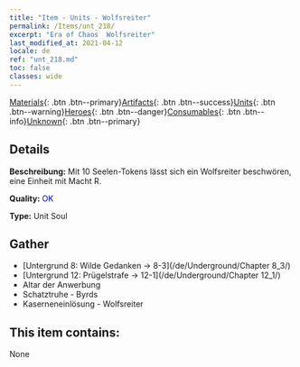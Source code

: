 ```yaml
---
title: "Item - Units - Wolfsreiter"
permalink: /Items/unt_218/
excerpt: "Era of Chaos  Wolfsreiter"
last_modified_at: 2021-04-12
locale: de
ref: "unt_218.md"
toc: false
classes: wide
---
```

 [Materials](/de/Items/){: .btn .btn--primary}[Artifacts](/de/Items/Artifacts/){: .btn .btn--success}[Units](/de/Items/Units/){: .btn .btn--warning}[Heroes](/de/Items/Heroes/){: .btn .btn--danger}[Consumables](/de/Items/Consumables/){: .btn .btn--info}[Unknown](/de/Items/Unknown/){: .btn .btn--primary}

## Details
 **Beschreibung:** Mit 10 Seelen-Tokens lässt sich ein Wolfsreiter beschwören, eine Einheit mit Macht R.

 **Quality:** <span style="color: #0000CD">OK</span>

 **Type:** Unit Soul

## Gather

*    [Untergrund 8: Wilde Gedanken -> 8-3](/de/Underground/Chapter 8_3/) 
*    [Untergrund 12: Prügelstrafe -> 12-1](/de/Underground/Chapter 12_1/) 
*    Altar der Anwerbung 
*    Schatztruhe - Byrds 
*    Kaserneneinlösung - Wolfsreiter 

## This item contains:

  None

